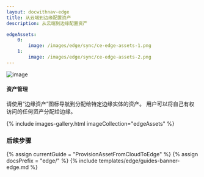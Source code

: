 ```yaml
---
layout: docwithnav-edge
title: 从云端到边缘配置资产
description: 从云端到边缘配置资产

edgeAssets:
    0:
        image: /images/edge/sync/ce-edge-assets-1.png
    1:
        image: /images/edge/sync/ce-edge-assets-2.png
---
```


![image](/images/coming-soon.jpg)

#### 资产管理

请使用“边缘资产”图标导航到分配给特定边缘实体的资产。
用户可以将自己有权访问的任何资产分配给边缘。

{% include images-gallery.html imageCollection="edgeAssets" %}

### 后续步骤

{% assign currentGuide = "ProvisionAssetFromCloudToEdge" %}
{% assign docsPrefix = "edge/" %}
{% include templates/edge/guides-banner-edge.md %}
